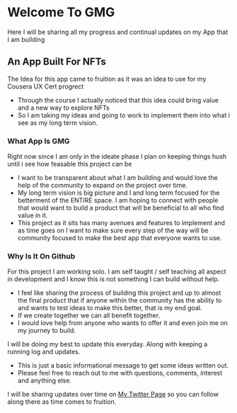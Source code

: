 # Welcome To GMG
Here I will be sharing all my progress and continual updates on my App that I am building

## An App Built For NFTs
The Idea for this app came to fruition as it was an idea to use for my Cousera UX Cert progrect
- Through the course I actually noticed that this idea could bring value and a new way to explore NFTs
- So I am taking my ideas and going to work to implement them into what i see as my long term vision.

### What App Is GMG
Right now since I am only in the ideate phase I plan on keeping things hush until i see how feasable this project can be
- I want to be transparent about what I am building and would love the help of the community to expand on the project over time. 
- My long term vision is big picture and I and long term focused for the betterment of the ENTIRE space.
 I am hoping to connect with people that would want to build a product that will be beneficial to all who find value in it.
- This project as it sits has many avenues and features to implement and as time goes on I want to make sure every step of the way will be community focused to make the best app that everyone wants to use.

### Why Is It On Github
For this project I am working solo. I am self taught / self teaching all aspect in development and I know this is not something I can build without help.
- I feel like sharing the process of building this project and up to almost the final product that if anyone within the community has the ability to and wants to test ideas to make this better, that is my end goal. 
- If we create together we can all benefit together. 
- I would love help from anyone who wants to offer it and even join me on my journey to build. 


I will be doing my best to update this everyday. Along with keeping a running log and updates. 

- This is just a basic informational message to get some ideas written out. 
- Please feel free to reach out to me with questions, comments, interest and anything else. 


I will be sharing updates over time on [My Twitter Page](https://twitter.com/mirenda_eth) so you can follow along there as time comes to fruition. 